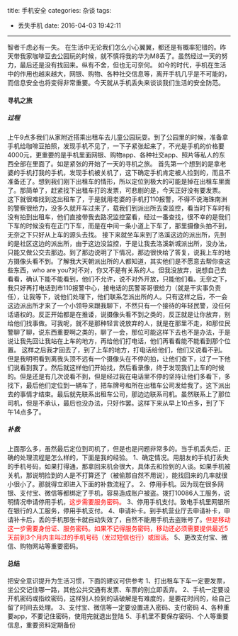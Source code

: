 title: 手机安全
categories: 杂谈
tags:
  - 丢失手机
date: 2016-04-03 19:42:11
---
智者千虑必有一失。
在生活中无论我们怎么小心翼翼，都还是有概率犯错的。昨天带我家咖啡豆去公园玩的时候，就不慎将我的华为M8丢了。虽然经过一天的努力，最后还是没有找回来。纵有不舍，但也无可奈何。
如今的时代，手机在生活中的作用也越来越大，网银、购物、各种社交信息等，离开手机几乎是不可能的，而信息安全也将变得非常重要。今天就从手机丢失来谈谈我们生活的安全防范。

#### 寻机之旅
##### 过程
上午9点多我们从家附近搭乘出租车去儿童公园玩耍。到了公园里的时候，准备拿手机给咖啡豆拍照，发现手机不见了，一下子紧张起来了，不光是手机的价格要4000元，更重要的是手机里面网银、购物app、各种社交app、照片等私人的东西全部在里面了。如是紧张的开始了一天的寻机之旅。
首先第一个想到的是拿老婆的手机打我的手机，发现手机被关机了，这下确定手机肯定被人捡到的，而且不准备还了。想到我们刚下出租车的情形，所以定位到极大的可能是掉在出租车里面了。那简单了，赶紧找下出租车打的发票，可悲剧的是，今天正好没有要发票。
这下就很难找到这出租车了，于是就用老婆的手机打110报警，不得不说海珠南洲的警察很给力，没多久就开车过来了，载我们到派出所去查监控，看当时下车时有没有拍到出租车，他们直接带我去路况监控室看，经过一番查找，很不幸的是我们下车的时候没有在正门下车，而是在中间一条小道上下车了，那里摄像头拍不到，无奈之下只好从上车的源头去找。
接下来就坐车来到了洛溪这边的派出所，先到的是社区这边的派出所，由于这边没监控，于是让我去洛溪新城派出所，没办法，只能又做公交去那边。到了那边说明了下情况，那边很快给了答复，说我上车的地方摄像头看不到。了解我大天朝派出所的人都知道，其实他们是不愿意去帮你查这些东西，who are you?对不对，你又不是有关系的人。但我没放弃，说想自己去看看，确认下能不能看到，他们不允许，说不对外开放，只能他们看。无奈之下，我只好再打电话到市110报警中心，接电话的民警哥哥很给力（就是干实事负责任），让我等下，说他们处理下，他们联系怎派出所的人。只有这样之后，不一会这边派出所才来了一个小领导来跟我聊下，不然只有一个接待的年轻民警，没任何话语权的。反正开始都是在推诿，说摄像头看不到之类的，反正就是让你放弃，别给他们找事做。可我呢，就不是那种轻言说放弃的人，就是在那里不走，和那位民警聊了聊，说东西重要啊之类的，聊了一会，那位可能这样下去也不是办法，于是说让我先回让我站在上车的地方，再给他们打电话，他们再看看能不能看到那个位置。
这样之后我才回去了，到了上车的地方，打电话给他们，他们又说看不到。但是我明明看到离我头顶不远有一个摄像头在不停的拍，让他们查下，过了一下他们说看到我了。然后就这样他们开始找，然后看录像，终于发现我们上车的时候的。但是还是有几次说看不到，但是经过我在电话里不停的坚持让他们多看下，多找下，最后他们定位到一辆车了，把车牌号和所在出租车公司发给我了。这下派出去的事情才结束。最后就先联系出租车公司，那边边联系司机。虽然联系上了那位司机，但是不承认，最后也没办法，只好作罢。这样下来从早上10点多，到了下午14点多了。
##### 补救
上面那么多，虽然最后定位到司机了，但是也是问题非常多的。当手机丢失后，正确的处理流程是怎么样的，下面是我的经验。
1、确定情况。用朋友的手机打丢失的手机号码，如果打得通，那拿回来机会很大，具体去和捡到的人谈。如果手机被关机，那说明捡到的人是不打算还了（被偷那自然不用说），能找回来的几率就很小很小了。那就得立即进入下面的补救流程了。
2、停用手机。因为现在很多网银、支付宝、微信等都绑定了手机，容易造成账户被盗。拨打10086人工服务，说明情况申请停用手机，<font color='#ff0000'>这步需要服务密码。</font>
3、停用手机支付。致电手机里网银所在银行的人工服务，停用手机支付。
4、申请补卡。到手机营业厅去申请补卡，申请补卡后，丢的手机那张卡就自动失效了，自然不能用手机去盗账号了。<font color='#ff0000'>但是移动这一步需要身份证、服务密码。如果不记得服务密码，移动还必须需要提供最近5天前到3个月内主叫过的手机号码（发过短信也行）或固话。</font>
5、更改支付宝、微信、购物网站等重要密码。
#### 总结
把安全意识提升为生活习惯，下面的建议可供参考
1、打出租车下车一定要发票，坐公交记住哪一路，其他公共交通有发票、车票的别立即丢弃。
2、手机一定要设开机密码或指纹密码，这样别人捡到的话破解是有难度的，是要花时间的，给自己留了时间去处理。
3、支付宝、微信等一定要设置进入密码、支付密码
4、各种重要app，不要记住密码，使用完就退出登陆
5、手机里不要保存密码、个人等重要信息，重要资料定期备份

